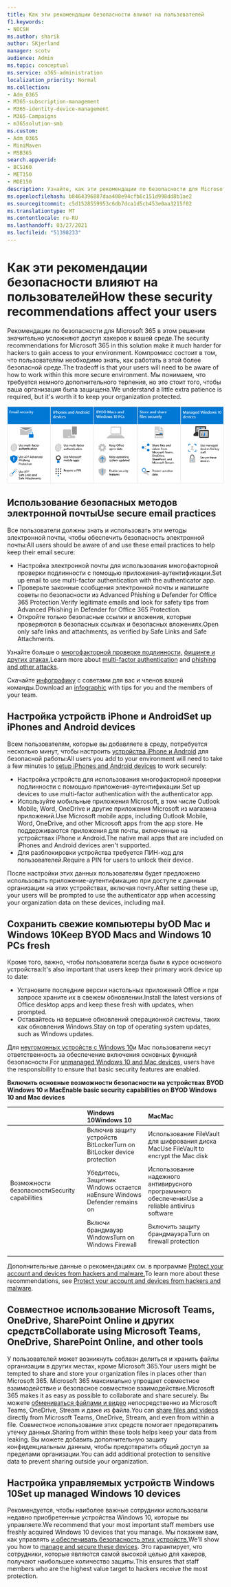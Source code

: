 ```yaml
---
title: Как эти рекомендации безопасности влияют на пользователей
f1.keywords:
- NOCSH
ms.author: sharik
author: SKjerland
manager: scotv
audience: Admin
ms.topic: conceptual
ms.service: o365-administration
localization_priority: Normal
ms.collection:
- Adm_O365
- M365-subscription-management
- M365-identity-device-management
- M365-Campaigns
- m365solution-smb
ms.custom:
- Adm_O365
- MiniMaven
- MSB365
search.appverid:
- BCS160
- MET150
- MOE150
description: Узнайте, как эти рекомендации по безопасности для Microsoft 365 Business Premium влияют на пользователей и защищают данные.
ms.openlocfilehash: b8464396887daa408e94cfb6c151d998dd8b1ae2
ms.sourcegitcommit: c5d1528559953c6db7dca1d5cb453e0aa3215f02
ms.translationtype: MT
ms.contentlocale: ru-RU
ms.lasthandoff: 03/27/2021
ms.locfileid: "51398233"
---
```

# <a name="how-these-security-recommendations-affect-your-users"></a><span data-ttu-id="7bbe1-103">Как эти рекомендации безопасности влияют на пользователей</span><span class="sxs-lookup"><span data-stu-id="7bbe1-103">How these security recommendations affect your users</span></span>

<span data-ttu-id="7bbe1-104">Рекомендации по безопасности для Microsoft 365 в этом решении значительно усложняют доступ хакеров к вашей среде.</span><span class="sxs-lookup"><span data-stu-id="7bbe1-104">The security recommendations for Microsoft 365 in this solution make it much harder for hackers to gain access to your environment.</span></span> <span data-ttu-id="7bbe1-105">Компромисс состоит в том, что пользователям необходимо знать, как работать в этой более безопасной среде.</span><span class="sxs-lookup"><span data-stu-id="7bbe1-105">The tradeoff is that your users will need to be aware of how to work within this more secure environment.</span></span> <span data-ttu-id="7bbe1-106">Мы понимаем, что требуется немного дополнительного терпения, но это стоит того, чтобы ваша организация была защищена.</span><span class="sxs-lookup"><span data-stu-id="7bbe1-106">We understand a little extra patience is required, but it's worth it to keep your organization protected.</span></span>

![Иллюстрация, которая суммирует ключевые точки снизу для iPhone, Android-устройств, Mac, Windows 10, обмена и ключевых сотрудников](../media/M365-democracy-Users_900px.png)

## <a name="use-secure-email-practices"></a><span data-ttu-id="7bbe1-108">Использование безопасных методов электронной почты</span><span class="sxs-lookup"><span data-stu-id="7bbe1-108">Use secure email practices</span></span>

<span data-ttu-id="7bbe1-109">Все пользователи должны знать и использовать эти методы электронной почты, чтобы обеспечить безопасность электронной почты:</span><span class="sxs-lookup"><span data-stu-id="7bbe1-109">All users should be aware of and use these email practices to help keep their email secure:</span></span>

- <span data-ttu-id="7bbe1-110">Настройка электронной почты для использования многофакторной проверки подлинности с помощью приложения-аутентификации.</span><span class="sxs-lookup"><span data-stu-id="7bbe1-110">Set up email to use multi-factor authentication with the authenticator app.</span></span>
- <span data-ttu-id="7bbe1-111">Проверьте законные сообщения электронной почты и напишите советы по безопасности из Advanced Phishing в Defender for Office 365 Protection.</span><span class="sxs-lookup"><span data-stu-id="7bbe1-111">Verify legitimate emails and look for safety tips from Advanced Phishing in Defender for Office 365 Protection.</span></span>
- <span data-ttu-id="7bbe1-112">Откройте только безопасные ссылки и вложения, которые проверяются в безопасных ссылках и безопасных вложениях.</span><span class="sxs-lookup"><span data-stu-id="7bbe1-112">Open only safe links and attachments, as verified by Safe Links and Safe Attachments.</span></span>

<span data-ttu-id="7bbe1-113">Узнайте больше о [многофакторной проверке подлинности,](m365-campaigns-multifactor-authenication.md) [фишинге и других атаках.](m365-campaigns-phishing-and-attacks.md)</span><span class="sxs-lookup"><span data-stu-id="7bbe1-113">Learn more about [multi-factor authentication](m365-campaigns-multifactor-authenication.md) and [phishing and other attacks](m365-campaigns-phishing-and-attacks.md).</span></span>

<span data-ttu-id="7bbe1-114">Скачайте [инфографику](m365-campaigns-protect-campaign-infographic.md) с советами для вас и членов вашей команды.</span><span class="sxs-lookup"><span data-stu-id="7bbe1-114">Download an [infographic](m365-campaigns-protect-campaign-infographic.md) with tips for you and the members of your team.</span></span>

## <a name="set-up-iphones-and-android-devices"></a><span data-ttu-id="7bbe1-115">Настройка устройств iPhone и Android</span><span class="sxs-lookup"><span data-stu-id="7bbe1-115">Set up iPhones and Android devices</span></span>

<span data-ttu-id="7bbe1-116">Всем пользователям, которые вы добавляете в среду, потребуется несколько минут, чтобы настроить [устройства iPhone и Android](../business/set-up-mobile-devices.md?toc=%2Fmicrosoft-365%2Fcampaigns%2Ftoc.json) для безопасной работы:</span><span class="sxs-lookup"><span data-stu-id="7bbe1-116">All users you add to your environment will need to take a few minutes to [setup iPhones and Android devices](../business/set-up-mobile-devices.md?toc=%2Fmicrosoft-365%2Fcampaigns%2Ftoc.json) to work securely:</span></span>

- <span data-ttu-id="7bbe1-117">Настройка устройств для использования многофакторной проверки подлинности с помощью приложения-аутентификации.</span><span class="sxs-lookup"><span data-stu-id="7bbe1-117">Set up devices to use multi-factor authentication with the authenticator app.</span></span>
- <span data-ttu-id="7bbe1-118">Используйте мобильные приложения Microsoft, в том числе Outlook Mobile, Word, OneDrive и другие приложения Microsoft из магазина приложений.</span><span class="sxs-lookup"><span data-stu-id="7bbe1-118">Use Microsoft mobile apps, including Outlook Mobile, Word, OneDrive, and other Microsoft apps from the app store.</span></span> <span data-ttu-id="7bbe1-119">Не поддерживаются приложения для почты, включенные на устройствах iPhone и Android.</span><span class="sxs-lookup"><span data-stu-id="7bbe1-119">The native mail apps that are included on iPhones and Android devices aren't supported.</span></span> 
- <span data-ttu-id="7bbe1-120">Для разблокировки устройства требуется ПИН-код для пользователей.</span><span class="sxs-lookup"><span data-stu-id="7bbe1-120">Require a PIN for users to unlock their device.</span></span>

<span data-ttu-id="7bbe1-121">После настройки этих данных пользователям будет предложено использовать приложение-аутентификацию при доступе к данным организации на этих устройствах, включая почту.</span><span class="sxs-lookup"><span data-stu-id="7bbe1-121">After setting these up, your users will be prompted to use the authenticator app when accessing your organization data on these devices, including mail.</span></span>

## <a name="keep-byod-macs-and-windows-10-pcs-fresh"></a><span data-ttu-id="7bbe1-122">Сохранить свежие компьютеры byOD Mac и Windows 10</span><span class="sxs-lookup"><span data-stu-id="7bbe1-122">Keep BYOD Macs and Windows 10 PCs fresh</span></span>

<span data-ttu-id="7bbe1-123">Кроме того, важно, чтобы пользователи всегда были в курсе основного устройства:</span><span class="sxs-lookup"><span data-stu-id="7bbe1-123">It's also important that users keep their primary work device up to date:</span></span>

- <span data-ttu-id="7bbe1-124">Установите последние версии настольных приложений Office и при запросе храните их в свежем обновлении.</span><span class="sxs-lookup"><span data-stu-id="7bbe1-124">Install the latest versions of Office desktop apps and keep these fresh with updates, when prompted.</span></span>
- <span data-ttu-id="7bbe1-125">Оставайтесь на вершине обновлений операционной системы, таких как обновления Windows.</span><span class="sxs-lookup"><span data-stu-id="7bbe1-125">Stay on top of operating system updates, such as Windows updates.</span></span>

<span data-ttu-id="7bbe1-126">Для [неугомонных устройств с Windows 10](m365-campaigns-protect-pcs-macs.md)и Mac пользователи несут ответственность за обеспечение включения основных функций безопасности.</span><span class="sxs-lookup"><span data-stu-id="7bbe1-126">For [unmanaged Windows 10 and Mac devices](m365-campaigns-protect-pcs-macs.md), users have the responsibility to ensure that basic security features are enabled.</span></span>

<span data-ttu-id="7bbe1-127">**Включить основные возможности безопасности на устройствах BYOD Windows 10 и Mac**</span><span class="sxs-lookup"><span data-stu-id="7bbe1-127">**Enable basic security capabilities on BYOD Windows 10 and Mac devices**</span></span>

| |<span data-ttu-id="7bbe1-128">**Windows 10**</span><span class="sxs-lookup"><span data-stu-id="7bbe1-128">**Windows 10**</span></span>|<span data-ttu-id="7bbe1-129">**Mac**</span><span class="sxs-lookup"><span data-stu-id="7bbe1-129">**Mac**</span></span>|
|:-----|:-----|:------|
|<span data-ttu-id="7bbe1-130">Возможности безопасности</span><span class="sxs-lookup"><span data-stu-id="7bbe1-130">Security capabilities</span></span>|<span data-ttu-id="7bbe1-131">Включив защиту устройств BitLocker</span><span class="sxs-lookup"><span data-stu-id="7bbe1-131">Turn on BitLocker device protection</span></span><p><p> <span data-ttu-id="7bbe1-132">Убедитесь, Защитник Windows остается на</span><span class="sxs-lookup"><span data-stu-id="7bbe1-132">Ensure Windows Defender remains on</span></span> <p><span data-ttu-id="7bbe1-133">Включи брандмауэр Windows</span><span class="sxs-lookup"><span data-stu-id="7bbe1-133">Turn on Windows Firewall</span></span>| <span data-ttu-id="7bbe1-134">Использование FileVault для шифрования диска Mac</span><span class="sxs-lookup"><span data-stu-id="7bbe1-134">Use FileVault to encrypt the Mac disk</span></span> <p><p><span data-ttu-id="7bbe1-135">Использование надежного антивирусного программного обеспечения</span><span class="sxs-lookup"><span data-stu-id="7bbe1-135">Use a reliable antivirus software</span></span> <p><span data-ttu-id="7bbe1-136">Включить защиту брандмауэра</span><span class="sxs-lookup"><span data-stu-id="7bbe1-136">Turn on firewall protection</span></span>|

<span data-ttu-id="7bbe1-137">Дополнительные данные о рекомендациях см. в программе [Protect your account and devices from hackers and malware.](https://support.office.com/article/Protect-your-account-and-devices-from-hackers-and-malware-066d6216-a56b-4f90-9af3-b3a1e9a327d6#ID0EAABAAA=Windows_10)</span><span class="sxs-lookup"><span data-stu-id="7bbe1-137">To learn more about these recommendations, see [Protect your account and devices from hackers and malware](https://support.office.com/article/Protect-your-account-and-devices-from-hackers-and-malware-066d6216-a56b-4f90-9af3-b3a1e9a327d6#ID0EAABAAA=Windows_10).</span></span>

## <a name="collaborate-using-microsoft-teams-onedrive-sharepoint-online-and-other-tools"></a><span data-ttu-id="7bbe1-138">Совместное использование Microsoft Teams, OneDrive, SharePoint Online и других средств</span><span class="sxs-lookup"><span data-stu-id="7bbe1-138">Collaborate using Microsoft Teams, OneDrive, SharePoint Online, and other tools</span></span>

<span data-ttu-id="7bbe1-139">У пользователей может возникнуть соблазн делиться и хранить файлы организации в других местах, кроме Microsoft 365.</span><span class="sxs-lookup"><span data-stu-id="7bbe1-139">Your users might be tempted to share and store your organization files in places other than Microsoft 365.</span></span> <span data-ttu-id="7bbe1-140">Microsoft 365 максимально упрощает совместное взаимодействие и безопасное совместное взаимодействие.</span><span class="sxs-lookup"><span data-stu-id="7bbe1-140">Microsoft 365 makes it as easy as possible to collaborate and share securely.</span></span> <span data-ttu-id="7bbe1-141">Вы можете [обмениваться файлами и видео](share-files-and-videos.md) непосредственно из Microsoft Teams, OneDrive, Stream и даже из файла.</span><span class="sxs-lookup"><span data-stu-id="7bbe1-141">You can [share files and videos](share-files-and-videos.md) directly from Microsoft Teams, OneDrive, Stream, and even from within a file.</span></span> <span data-ttu-id="7bbe1-142">Совместное использование этих средств помогает предотвратить утечку данных.</span><span class="sxs-lookup"><span data-stu-id="7bbe1-142">Sharing from within these tools helps keep your data from leaking.</span></span> <span data-ttu-id="7bbe1-143">Вы можете добавить дополнительную защиту конфиденциальным данным, чтобы предотвратить общий доступ за пределами организации.</span><span class="sxs-lookup"><span data-stu-id="7bbe1-143">You can add additional protection to sensitive data to prevent sharing outside your organization.</span></span>

## <a name="set-up-managed-windows-10-devices"></a><span data-ttu-id="7bbe1-144">Настройка управляемых устройств Windows 10</span><span class="sxs-lookup"><span data-stu-id="7bbe1-144">Set up managed Windows 10 devices</span></span>

<span data-ttu-id="7bbe1-145">Рекомендуется, чтобы наиболее важные сотрудники использовали недавно приобретенные устройства Windows 10, которые вы управляете.</span><span class="sxs-lookup"><span data-stu-id="7bbe1-145">We recommend that your most important staff members use freshly acquired Windows 10 devices that you manage.</span></span> <span data-ttu-id="7bbe1-146">Мы покажем вам, как управлять [и обеспечивать безопасность этих устройств.](../business/set-up-windows-devices.md?toc=/microsoft-365/campaigns/toc.json)</span><span class="sxs-lookup"><span data-stu-id="7bbe1-146">We'll show you how to [manage and secure these devices](../business/set-up-windows-devices.md?toc=/microsoft-365/campaigns/toc.json).</span></span> <span data-ttu-id="7bbe1-147">Это гарантирует, что сотрудники, которые являются самой высокой целью для хакеров, получают наибольшее количество защиты.</span><span class="sxs-lookup"><span data-stu-id="7bbe1-147">This ensures that staff members who are the highest value target to hackers receive the most protection.</span></span>
